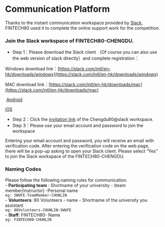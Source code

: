 # Communication Platform

Thanks to the instant communication workspace provided by [Slack](https://www.slack.com), FINTECH80 used it to complete the online support work for the competition.

### Join the Slack workspace of FINTECH80-CHENGDU.

* Step 1：Please download the Slack client （Of course you can also use the web version of slack directly）and complete registration：

&#x20;           Windows download link：[https://slack.com/intl/en-hk/downloads/windows](https://slack.com/intl/en-hk/downloads/windows)

&#x20;           MAC download link：[https://slack.com/intl/en-hk/downloads/mac](https://slack.com/intl/en-hk/downloads/mac)

&#x20;​           [Android ](https://swufelab.s3.ap-east-1.amazonaws.com/Slack\_v22.10.20.0.apk)

&#x20;          [ iOS ](https://itunes.apple.com/app/slack-app/id618783545?ls=1\&mt=8)

* Step 2：Click the [invitation link](https://join.slack.com/t/fintech80chen-g6n8344/shared\_invite/zt-1bzfo4xtg-pLwPzK5z9CfNgnrSfZFJzg) of the Chengdu80@slack workspace.
* Step 3：Please use your email account and password to join the workspace&#x20;

Entering your email account and password, you will receive an email with verification code. After entering the verification code on the web page, there will be a pop-up asking to open your Slack client.  Please select  “Yes”  to join the Slack workspace of the FINTECH80-CHENGDU.

### Naming Codes       &#x20;

Please follow the following naming rules for communication. \
&#x20;     \- **Participating team** : Shortname of your university - (team member/instructor) -Personal name \
&#x20;                 `eg: SWUFE-TeamMember-CHUNLIN`\
&#x20;     \- **Volunteers**: 80 Volunteers - name  - Shortname of the university you assistant  \
&#x20;                 `eg: 80Volunteers-CHUNLIN-SWUFE`\
&#x20;     \- **Staff**: FINTECH80- Name \
&#x20;                 `eg: FINTECH80-CHUNLIN`
